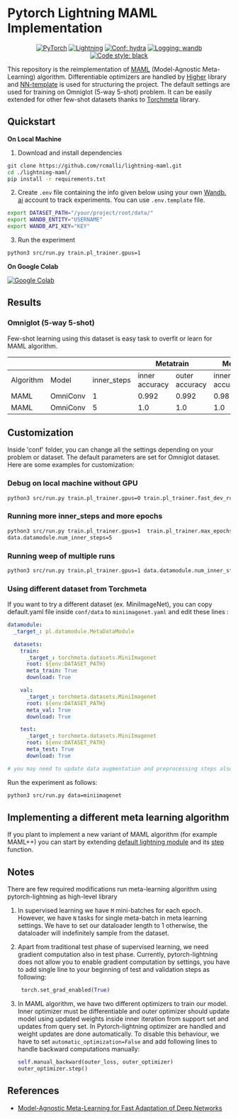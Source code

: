 # Pytorch Lightning MAML Implementation

<p align="center">
    <a href="https://pytorch.org/get-started/locally/"><img alt="PyTorch" src="https://img.shields.io/badge/PyTorch-orange?logo=pytorch"></a>
    <a href="https://pytorchlightning.ai/"><img alt="Lightning" src="https://img.shields.io/badge/-Lightning-blueviolet"></a>
    <a href="https://hydra.cc/"><img alt="Conf: hydra" src="https://img.shields.io/badge/conf-hydra-blue"></a>
    <a href="https://wandb.ai/site"><img alt="Logging: wandb" src="https://img.shields.io/badge/logging-wandb-yellow"></a>
    <a href="https://black.readthedocs.io/en/stable/"><img alt="Code style: black" src="https://img.shields.io/badge/code%20style-black-000000.svg"></a>
</p>

This repository is the reimplementation
of [MAML](https://arxiv.org/abs/1703.03400) (Model-Agnostic Meta-Learning)
algorithm. Differentiable optimizers are handled
by [Higher](https://github.com/facebookresearch/higher) library
and [NN-template](https://github.com/lucmos/nn-template) is used for structuring
the project. The default settings are used for training on Omniglot (5-way
5-shot) problem. It can be easily extended for other few-shot datasets thanks to
[Torchmeta](https://github.com/tristandeleu/pytorch-meta) library.

## Quickstart

**On Local Machine**

1. Download and install dependencies

```bash
git clone https://github.com/rcmalli/lightning-maml.git
cd ./lightning-maml/
pip install -r requirements.txt
```

2. Create `.env` file containing the info given below using your
   own [Wandb. ai](https://wandb.ai)
   account to track experiments. You can use `.env.template` file.

```bash
export DATASET_PATH="/your/project/root/data/"
export WANDB_ENTITY="USERNAME"
export WANDB_API_KEY="KEY"
```

3. Run the experiment

```bash
python3 src/run.py train.pl_trainer.gpus=1
```

**On Google Colab**

[![Google Colab](https://colab.research.google.com/assets/colab-badge.svg)](https://colab.research.google.com/github/rcmalli/lightning-maml/blob/main/notebooks/lightning_maml_pub.ipynb)

## Results

### Omniglot (5-way 5-shot)

Few-shot learning using this dataset is easy task to overfit or learn for 
MAML algorithm.

<table class="tg">
<thead>
  <tr>
    <th colspan="3"></th>
    <th colspan="2">Metatrain</th>
    <th colspan="2">Metavalidation</th>
  </tr>
</thead>
<tbody>
  <tr>
    <td >Algorithm</td>
    <td >Model</td>
    <td >inner_steps</td>
    <td >inner accuracy</td>
    <td ><span style="font-style:normal;text-decoration:none">outer accuracy</span></td>
    <td ><span style="font-style:normal;text-decoration:none">inner accuracy</span></td>
    <td ><span style="font-style:normal;text-decoration:none">outer accuracy</span></td>
  </tr>
  <tr>
    <td >MAML</td>
    <td >OmniConv</td>
    <td >1</td>
    <td >0.992</td>
    <td >0.992</td>
    <td >0.98</td>
    <td >0.98</td>
  </tr>
  <tr>
    <td >MAML</td>
    <td >OmniConv</td>
    <td >5</td>
    <td >1.0</td>
    <td >1.0</td>
    <td >1.0</td>
    <td >1.0</td>
  </tr>
</tbody>
</table>



## Customization

Inside 'conf' folder, you can change all the settings depending on your problem
or dataset. The default parameters are set for Omniglot dataset. Here are some
examples for customization:

### Debug on local machine without GPU

```bash
python3 src/run.py train.pl_trainer.gpus=0 train.pl_trainer.fast_dev_run=true
```

### Running more inner_steps and more epochs

```bash
python3 src/run.py train.pl_trainer.gpus=1  train.pl_trainer.max_epochs=1000 \
data.datamodule.num_inner_steps=5
```

### Running weep of multiple runs

```bash
python3 src/run.py train.pl_trainer.gpus=1 data.datamodule.num_inner_steps=5,10,20 -m
```

### Using different dataset from Torchmeta

If you want to try a different dataset (ex. MiniImageNet), you can copy
default.yaml file inside `conf/data` to `miniimagenet.yaml` and edit these
lines :

```yaml
datamodule:
  _target_: pl.datamodule.MetaDataModule

  datasets:
    train:
      _target_: torchmeta.datasets.MiniImagenet
      root: ${env:DATASET_PATH}
      meta_train: True
      download: True

    val:
      _target_: torchmeta.datasets.MiniImagenet
      root: ${env:DATASET_PATH}
      meta_val: True
      download: True

    test:
      _target_: torchmeta.datasets.MiniImagenet
      root: ${env:DATASET_PATH}
      meta_test: True
      download: True

# you may need to update data augmentation and preprocessing steps also!!!
```

Run the experiment as follows:

```bash
python3 src/run.py data=miniimagenet
```


## Implementing a different meta learning algorithm

If you plant to implement a new variant of MAML algorithm (for example 
MAML++) you can start by extending [default lightning module](https://github.com/rcmalli/lightning-maml/blob/44f271380bb6efc925a9070abe2ec4d0f7d88ef3/src/pl/model.py#L77) and its [step](https://github.com/rcmalli/lightning-maml/blob/44f271380bb6efc925a9070abe2ec4d0f7d88ef3/src/pl/model.py#L100-L150) 
function.

## Notes

There are few required modifications run meta-learning algorithm using
pytorch-lightning as high-level library

1. In supervised learning we have `M` mini-batches for each epoch. However, we
   have `N` tasks for single meta-batch in meta learning settings. We have to
   set our dataloader length to 1 otherwise, the dataloader will indefinitely
   sample from the dataset.

2. Apart from traditional test phase of supervised learning, we need gradient
   computation also in test phase. Currently, pytorch-lightning does not allow
   you to enable gradient computation by settings, you have to add single line
   to your beginning of test and validation steps as following:
   ```python
    torch.set_grad_enabled(True)
   ```
3. In MAML algorithm, we have two different optimizers to train our model. Inner
   optimizer must be differentiable and outer optimizer should update model
   using updated weights inside inner iteration from support set and updates
   from query set. In Pytorch-lightning optimizer are handled and weight updates
   are done automatically. To disable this behaviour, we have to
   set `automatic_optimization=False` and add following lines to handle backward
   computations manually:
   ```python
   self.manual_backward(outer_loss, outer_optimizer)
   outer_optimizer.step()
   ```

## References

- [Model-Agnostic Meta-Learning for Fast Adaptation of Deep Networks](https://arxiv.org/abs/1703.03400)